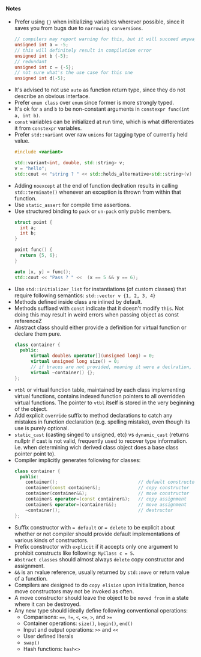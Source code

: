 #### Notes
- Prefer using `{}` when initializing variables wherever possible, since it saves you from bugs due to `narrowing conversions`.
  ```c++
  // compilers may report warning for this, but it will succeed anyway
  unsigned int a = -5;
  // this will definitely result in compilation error
  unsigned int b {-5};
  // redundant
  unsigned int c = {-5};
  // not sure what's the use case for this one
  unsigned int d(-5);
  ```
- It's advised to not use `auto` as function return type, since they do not describe an obvious interface.
- Prefer `enum class` over `enum` since former is more strongly typed.
- It's ok for `a` and `b` to be non-constant arguments in `constexpr func(int a, int b)`.
- `const` variables can be initialized at run time, which is what differentiates it from `constexpr` variables.
- Prefer `std::variant` over raw `unions` for tagging type of currently held value.
  ```c++
  #include <variant>
  
  std::variant<int, double, std::string> v;
  v = "hello";
  std::cout << "string ? " << std::holds_alternative<std::string>(v) << std::endl; 
  ```
- Adding `noexcept` at the end of function declration results in calling `std::terminate()` whenever an exception is thrown from within that function.
- Use `static_assert` for compile time assertions.
- Use structured binding to `pack` or `un-pack` only public members.
  ```c++
  struct point {
    int a;
    int b;
  }
  
  point func() {
    return {5, 6};
  }
  
  auto [x, y] = func();
  std::cout << "Pass ? " <<  (x == 5 && y == 6);
  ```
- Use `std::initializer_list` for instantiations (of custom classes) that require following semantics: `std::vector v {1, 2, 3, 4}`
- Methods defined inside class are inlined by default.
- Methods suffixed with `const` indicate that it doesn't modify `this`. Not doing this may result in weird errors when passing object as const referenceZ
- Abstract class should either provide a definition for virtual function or declare them pure.
  ```c++
  class container {
    public:
        virtual double& operator[](unsigned long) = 0;
        virtual unsigned long size() = 0;
        // if braces are not provided, meaning it were a declration, it would've been an error!
        virtual ~container() {};
  };
  ```
- `vtbl` or virtual function table, maintained by each class implementing virtual functions, contains indexed function pointers to all overridden virtual functions. The pointer to `vtbl` itself is stored in the very beginning of the object.
- Add explicit `override` suffix to method declarations to catch any mistakes in function declaration (e.g. spelling mistake), even though its use is purely optional.
- `static_cast` (casting singed to unsigned, etc) vs `dynamic_cast` (returns nullptr if cast is not valid, frequently used to recover type information. i.e. when determining wich derived class object does a base class pointer point to).
- Compiler implicitly generates following for classes:
  ```c++
  class container {
    public:
      container();                              // default constructor
      container(const container&);              // copy constructor
      container(container&&);                   // move constructor
      container& operator=(const container&);   // copy assignment
      container& operator=(container&&);        // move assignment
      ~container();                             // destructor
  };
  ```
- Suffix constructor with `= default` or `= delete` to be explicit about whether or not compiler should provide default implementations of various kinds of constructors.
- Prefix constructor with `explicit` if it accepts only one argument to prohibit constructs like following: `MyClass c = 5`.
- `Abstract classes` should almost always `delete` copy constructor and assignment.
- `&&` is an rvalue reference, usually returned by `std::move` or return value of a function.
- Compilers are designed to do `copy elision` upon initialization, hence move constructors may not be invoked as often.
- A move constructor should leave the object to be `moved from` in a state where it can be destroyed.
- Any new type should ideally define following conventional operations:
  - Comparisons: `==`, `!=`, `<`, `<=`, `>`, and `>=`
  - Container operations: `size()`, `begin()`, `end()`
  - Input and output operations: `>>` and `<<`
  - User defined literals
  - `swap()`
  - Hash functions: `hash<>`
